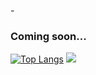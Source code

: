-<h3>Coming soon...</h3>
[![Top Langs](https://github-readme-stats.vercel.app/api/top-langs/?username=anuraghazra&layout=compact)](https://github.com/anuraghazra/github-readme-stats)
<picture>
<source 
  srcset="https://github-readme-stats.vercel.app/api?username=victorlicht&show_icons=true&theme=transparent&hide_border=true"
  media="(hide_border: true)"
/>
  <img src="https://github-readme-stats.vercel.app/api?username=victorlicht&show_icons=true" />
</picture>

